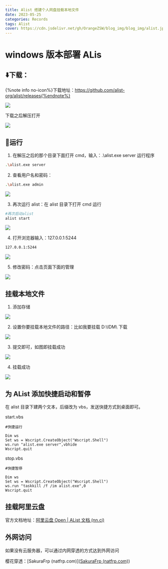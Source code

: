 ```yaml
---
title: Alist 搭建个人网盘挂载本地文件
date: 2023-05-25
categories: Records
tags: Alist
cover: https://cdn.jsdelivr.net/gh/OrangeZSW/blog_img/blog_img/alist.jpg
---
```


# windows 版本部署 ALis

## :arrow_down:下载：

{%note info no-icon%}下载地址：https://github.com/alist-org/alist/releases{%endnote%}

![](https://cdn.jsdelivr.net/gh/OrangeZSW/blog_img/blog_img/20230525212652.png)

下载之后解压打开

![](https://cdn.jsdelivr.net/gh/OrangeZSW/blog_img/blog_img/20230525212801.png)

## :running:运行

1. 在解压之后的那个目录下面打开 cmd，输入：.\alist.exe server 运行程序

```sh
.\alist.exe server
```

2. 查看用户名和密码：

```sh
.\alist.exe admin
```

![](https://cdn.jsdelivr.net/gh/OrangeZSW/blog_img/blog_img/20230525213431.png)

3. 再次运行 alist：在 alist 目录下打开 cmd 运行

```sh
#再次启动alist
alist start
```

![](https://cdn.jsdelivr.net/gh/OrangeZSW/blog_img/blog_img/20230525213842.png)

4. 打开浏览器输入：127.0.0.1:5244

```sh
127.0.0.1:5244
```

![](https://cdn.jsdelivr.net/gh/OrangeZSW/blog_img/blog_img/20230525214336.png)

5. 修改密码：点击页面下面的管理

![](https://cdn.jsdelivr.net/gh/OrangeZSW/blog_img/blog_img/20230525214426.png)

## 挂载本地文件

1. 添加存储

![](https://cdn.jsdelivr.net/gh/OrangeZSW/blog_img/blog_img/20230525215146.png)

2. 设置你要挂载本地文件的路径：比如我要挂载 D:\IDM\ 下载

![](https://cdn.jsdelivr.net/gh/OrangeZSW/blog_img/blog_img/20230525215434.png)

3. 提交即可，如图即挂载成功

![](https://cdn.jsdelivr.net/gh/OrangeZSW/blog_img/blog_img/20230525215727.png)

4. 挂载成功

![](https://cdn.jsdelivr.net/gh/OrangeZSW/blog_img/blog_img/20230525215813.png)

## 为 AList 添加快捷启动和暂停

在 alist 目录下建两个文本，后缀改为 vbs，发送快捷方式到桌面即可。

start.vbs

```vbscript
#快捷运行

Dim ws
Set ws = Wscript.CreateObject("Wscript.Shell")
ws.run "alist.exe server",vbhide
Wscript.quit
```

stop.vbs

```vbscript
#快捷暂停

Dim ws
Set ws = Wscript.CreateObject("Wscript.Shell")
ws.run "taskkill /f /im alist.exe",0
Wscript.quit

```

## 挂载阿里云盘

官方文档地址：[阿里云盘 Open | AList 文档 (nn.ci)](https://alist.nn.ci/zh/guide/drivers/aliyundrive_open.html)

## 外网访问

如果没有云服务器，可以通过内网穿透的方式达到外网访问

樱花穿透：[SakuraFrp (natfrp.com)]([SakuraFrp (natfrp.com)](https://www.natfrp.com/user/))
